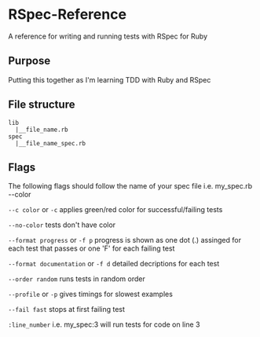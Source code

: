 # RSpec-Reference
A reference for writing and running tests with RSpec for Ruby

## Purpose
Putting this together as I'm learning TDD with Ruby and RSpec

## File structure
```
lib
  |__file_name.rb
spec
  |__file_name_spec.rb
```

## Flags
The following flags should follow the name of your spec file i.e. my_spec.rb --color

`--c color` or `-c`                     applies green/red color for successful/failing tests

`--no-color`                            tests don't have color

`--format progress` or `-f p`           progress is shown as one dot (.) assinged for each test that 
passes or one 'F' for each failing test

`--format documentation` or `-f d`      detailed decriptions for each test

`--order random`                        runs tests in random order

`--profile` or `-p`                     gives timings for slowest examples

`--fail fast`                           stops at first failing test

`:line_number`                          i.e. my_spec:3 will run tests for code on line 3
